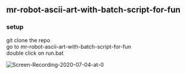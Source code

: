 ## mr-robot-ascii-art-with-batch-script-for-fun
### setup
git clone the repo<br>
go to mr-robot-ascii-art-with-batch-script-for-fun<br>
double click on run.bat<br>

![Screen-Recording-2020-07-04-at-0](https://user-images.githubusercontent.com/20130001/86509929-55b30480-be09-11ea-86e4-ed461ccbe9dc.gif)
